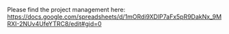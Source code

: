 Please find the project management here:
https://docs.google.com/spreadsheets/d/1mORdi9XDlP7aFx5pR9DakNx_9MRXI-2NUv4UfeYTRC8/edit#gid=0

